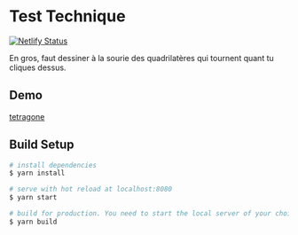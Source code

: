 # Test Technique
[![Netlify Status](https://api.netlify.com/api/v1/badges/56c421e9-6c2b-40f9-acab-1db7fca73211/deploy-status)](https://app.netlify.com/sites/tetragone/deploys)

En gros, faut dessiner à la sourie des quadrilatères qui tournent quant tu cliques dessus.

## Demo
[tetragone](https://tetragone.netlify.com/)

## Build Setup

``` bash
# install dependencies
$ yarn install

# serve with hot reload at localhost:8080
$ yarn start

# build for production. You need to start the local server of your choice to see the result.
$ yarn build
```

